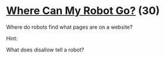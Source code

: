 # [Where Can My Robot Go?](https://ctflearn.com/challenge/107) (30)
Where do robots find what pages are on a website?

Hint:

What does disallow tell a robot?
